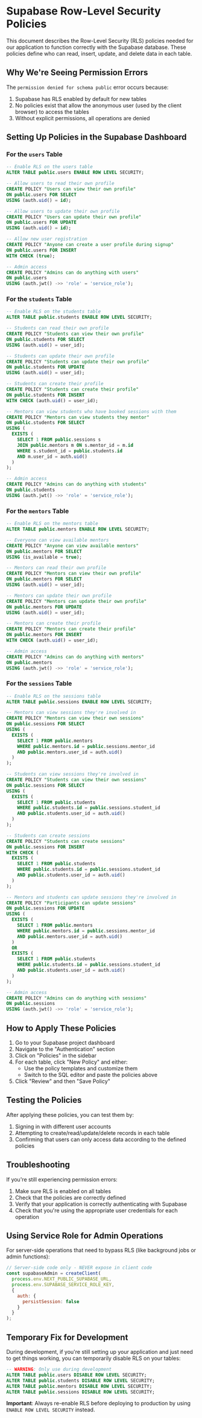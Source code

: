 # Supabase Row-Level Security Policies

This document describes the Row-Level Security (RLS) policies needed for our application to function correctly with the Supabase database. These policies define who can read, insert, update, and delete data in each table.

## Why We're Seeing Permission Errors

The `permission denied for schema public` error occurs because:
1. Supabase has RLS enabled by default for new tables
2. No policies exist that allow the anonymous user (used by the client browser) to access the tables
3. Without explicit permissions, all operations are denied

## Setting Up Policies in the Supabase Dashboard

### For the `users` Table

```sql
-- Enable RLS on the users table
ALTER TABLE public.users ENABLE ROW LEVEL SECURITY;

-- Allow users to read their own profile
CREATE POLICY "Users can view their own profile"
ON public.users FOR SELECT
USING (auth.uid() = id);

-- Allow users to update their own profile
CREATE POLICY "Users can update their own profile"
ON public.users FOR UPDATE
USING (auth.uid() = id);

-- Allow new user registration
CREATE POLICY "Anyone can create a user profile during signup"
ON public.users FOR INSERT
WITH CHECK (true);

-- Admin access
CREATE POLICY "Admins can do anything with users"
ON public.users
USING (auth.jwt() ->> 'role' = 'service_role');
```

### For the `students` Table

```sql
-- Enable RLS on the students table
ALTER TABLE public.students ENABLE ROW LEVEL SECURITY;

-- Students can read their own profile
CREATE POLICY "Students can view their own profile"
ON public.students FOR SELECT
USING (auth.uid() = user_id);

-- Students can update their own profile
CREATE POLICY "Students can update their own profile"
ON public.students FOR UPDATE
USING (auth.uid() = user_id);

-- Students can create their profile
CREATE POLICY "Students can create their profile"
ON public.students FOR INSERT
WITH CHECK (auth.uid() = user_id);

-- Mentors can view students who have booked sessions with them
CREATE POLICY "Mentors can view students they mentor"
ON public.students FOR SELECT
USING (
  EXISTS (
    SELECT 1 FROM public.sessions s
    JOIN public.mentors m ON s.mentor_id = m.id
    WHERE s.student_id = public.students.id
    AND m.user_id = auth.uid()
  )
);

-- Admin access
CREATE POLICY "Admins can do anything with students"
ON public.students
USING (auth.jwt() ->> 'role' = 'service_role');
```

### For the `mentors` Table

```sql
-- Enable RLS on the mentors table
ALTER TABLE public.mentors ENABLE ROW LEVEL SECURITY;

-- Everyone can view available mentors
CREATE POLICY "Anyone can view available mentors"
ON public.mentors FOR SELECT
USING (is_available = true);

-- Mentors can read their own profile
CREATE POLICY "Mentors can view their own profile"
ON public.mentors FOR SELECT
USING (auth.uid() = user_id);

-- Mentors can update their own profile
CREATE POLICY "Mentors can update their own profile"
ON public.mentors FOR UPDATE
USING (auth.uid() = user_id);

-- Mentors can create their profile
CREATE POLICY "Mentors can create their profile"
ON public.mentors FOR INSERT
WITH CHECK (auth.uid() = user_id);

-- Admin access
CREATE POLICY "Admins can do anything with mentors"
ON public.mentors
USING (auth.jwt() ->> 'role' = 'service_role');
```

### For the `sessions` Table

```sql
-- Enable RLS on the sessions table
ALTER TABLE public.sessions ENABLE ROW LEVEL SECURITY;

-- Mentors can view sessions they're involved in
CREATE POLICY "Mentors can view their own sessions"
ON public.sessions FOR SELECT
USING (
  EXISTS (
    SELECT 1 FROM public.mentors
    WHERE public.mentors.id = public.sessions.mentor_id
    AND public.mentors.user_id = auth.uid()
  )
);

-- Students can view sessions they're involved in
CREATE POLICY "Students can view their own sessions"
ON public.sessions FOR SELECT
USING (
  EXISTS (
    SELECT 1 FROM public.students
    WHERE public.students.id = public.sessions.student_id
    AND public.students.user_id = auth.uid()
  )
);

-- Students can create sessions
CREATE POLICY "Students can create sessions"
ON public.sessions FOR INSERT
WITH CHECK (
  EXISTS (
    SELECT 1 FROM public.students
    WHERE public.students.id = public.sessions.student_id
    AND public.students.user_id = auth.uid()
  )
);

-- Mentors and students can update sessions they're involved in
CREATE POLICY "Participants can update sessions"
ON public.sessions FOR UPDATE
USING (
  EXISTS (
    SELECT 1 FROM public.mentors
    WHERE public.mentors.id = public.sessions.mentor_id
    AND public.mentors.user_id = auth.uid()
  )
  OR
  EXISTS (
    SELECT 1 FROM public.students
    WHERE public.students.id = public.sessions.student_id
    AND public.students.user_id = auth.uid()
  )
);

-- Admin access
CREATE POLICY "Admins can do anything with sessions"
ON public.sessions
USING (auth.jwt() ->> 'role' = 'service_role');
```

## How to Apply These Policies

1. Go to your Supabase project dashboard
2. Navigate to the "Authentication" section
3. Click on "Policies" in the sidebar
4. For each table, click "New Policy" and either:
   - Use the policy templates and customize them
   - Switch to the SQL editor and paste the policies above
5. Click "Review" and then "Save Policy"

## Testing the Policies

After applying these policies, you can test them by:

1. Signing in with different user accounts
2. Attempting to create/read/update/delete records in each table
3. Confirming that users can only access data according to the defined policies

## Troubleshooting

If you're still experiencing permission errors:

1. Make sure RLS is enabled on all tables
2. Check that the policies are correctly defined
3. Verify that your application is correctly authenticating with Supabase
4. Check that you're using the appropriate user credentials for each operation

## Using Service Role for Admin Operations

For server-side operations that need to bypass RLS (like background jobs or admin functions):

```javascript
// Server-side code only - NEVER expose in client code
const supabaseAdmin = createClient(
  process.env.NEXT_PUBLIC_SUPABASE_URL,
  process.env.SUPABASE_SERVICE_ROLE_KEY,
  {
    auth: {
      persistSession: false
    }
  }
);
```

## Temporary Fix for Development

During development, if you're still setting up your application and just need to get things working, you can temporarily disable RLS on your tables:

```sql
-- WARNING: Only use during development
ALTER TABLE public.users DISABLE ROW LEVEL SECURITY;
ALTER TABLE public.students DISABLE ROW LEVEL SECURITY;
ALTER TABLE public.mentors DISABLE ROW LEVEL SECURITY;
ALTER TABLE public.sessions DISABLE ROW LEVEL SECURITY;
```

**Important**: Always re-enable RLS before deploying to production by using `ENABLE ROW LEVEL SECURITY` instead.